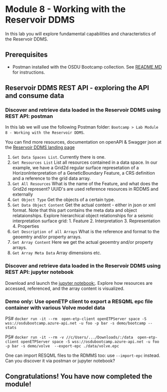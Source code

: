 # Module 8 - Working with the Reservoir DDMS

In this lab you will explore fundamental capabilities and characteristics of the Reservoir DDMS. 

## Prerequisites
- Postman installed with the OSDU Bootcamp collection. See [README.MD](/README.md) for instructions.

## Reservoir DDMS REST API - exploring the API and consume data 
### Discover and retrieve data loaded in the Reservoir DDMS using REST API: postman 
In this lab we will use the following Postman folder: `Bootcamp > Lab Module 8 - Working with the Reservoir DDMS`.

You can find more resources, documentation on openAPI & Swagger json at the [Reservoir DDMS landing page](https://community.opengroup.org/osdu/platform/domain-data-mgmt-services/reservoir/home)

1. `Get Data Spaces List`. Currently there is one. 
2. `Get Resources List` List all resources contained in a data space. In our example, we have a Grid2d regular surface represetation of a HorizonInterpretation of a GeneticBoundary Feature, a CRS definition and a reference to the grid data array.
3. `Get All Resources` What is the name of the Feature, and what does the Grid2d represent? UUID's are used reference resources in RDDMS and externally
4. `Get Object Type` Get the objects of a certain type.
5. `Get Data Object Content` Get the actual content - either in json or xml format. Note that this part contains the meta data and object relataionships. Explore hierarchical object relationships for a seismic interpretation surface grid: 1. Feature 2. Interpretation 3. Representation 4. Properties
6. `Get Description of all Arrays` What is the reference and format to the geoemtry and/or property arrays.
7. `Get Array Content` Here we get the actual geoemtry and/or property arrays.
8. `Get Array Meta Data` Array dimensions etc.

### Discover and retrieve data loaded in the Reservoir DDMS using REST API: jupyter notebook

Download and launch the [jupyter notebook:](RDDMS_2dgrid.ipynb). Explore how resources are accessed, referenced, and the array content is visualized.

### Demo only: Use openETP client to export a RESQML epc file container with various Volve model data

PS# `docker run -it --rm  open-etp-client openETPServer space -S wss://osdubootcamp.azure-api.net -u foo -p bar -s demo/bootcamp --stats` 

PS# `docker run -it --rm -v //c/Users/.../Downloads/:/data  open-etp-client openETPServer space -S wss://osdubootcamp.azure-api.net -u foo -p bar -s demo/volve  --export-epc ./data/volve.epc`

One can import RESQML files to the RDMMS too: use `--import-epc` instead. 
Can you discover it via postman or jupyter notebook?

## Congratulations! You have now completed the module!
